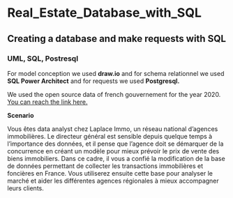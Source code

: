 # Real_Estate_Database_with_SQL
## Creating a database and make requests with SQL
### UML, SQL, Postresql
For model conception we used **draw.io** and for schema relationnel we used **SQL Power Architect** and for requests we used **Postgresql.**

We used the open source data of french gouvernement for the year 2020. [You can reach the link here.](https://www.data.gouv.fr/fr/datasets/demandes-de-valeurs-foncieres/)

**Scenario**

Vous êtes data analyst chez Laplace Immo, un réseau national d’agences immobilières. Le directeur général est sensible depuis quelque temps à l’importance des données, et il pense que l’agence doit se démarquer de la concurrence en créant un modèle pour mieux prévoir le prix de vente des biens immobiliers.
Dans ce cadre, il vous a confié la modification de la base de données permettant de collecter les transactions immobilières et foncières en France. Vous utiliserez ensuite cette base pour analyser le marché et aider les différentes agences régionales à mieux accompagner leurs clients.
